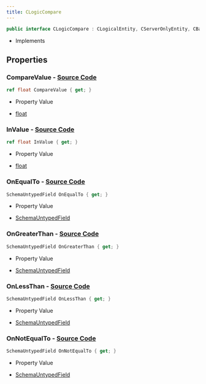 ```yaml
---
title: CLogicCompare
---
```


```csharp
public interface CLogicCompare : CLogicalEntity, CServerOnlyEntity, CBaseEntity, CEntityInstance, ISchemaClass<CEntityInstance>, ISchemaClass<CBaseEntity>, ISchemaClass<CServerOnlyEntity>, ISchemaClass<CLogicalEntity>, ISchemaClass<CLogicCompare>, ISchemaField, ISchemaClass, INativeHandle
```

- Implements

## Properties

### **CompareValue** - [Source Code](https://github.com/swiftly-solution/swiftlys2/blob/main/managed/src/SwiftlyS2.Generated/Schemas/Interfaces/CLogicCompare.cs#L18)

```csharp
ref float CompareValue { get; }
```

- Property Value

- [float](https://learn.microsoft.com/dotnet/api/system.single)

### **InValue** - [Source Code](https://github.com/swiftly-solution/swiftlys2/blob/main/managed/src/SwiftlyS2.Generated/Schemas/Interfaces/CLogicCompare.cs#L16)

```csharp
ref float InValue { get; }
```

- Property Value

- [float](https://learn.microsoft.com/dotnet/api/system.single)

### **OnEqualTo** - [Source Code](https://github.com/swiftly-solution/swiftlys2/blob/main/managed/src/SwiftlyS2.Generated/Schemas/Interfaces/CLogicCompare.cs#L24)

```csharp
SchemaUntypedField OnEqualTo { get; }
```

- Property Value

- [SchemaUntypedField](/docs/api/shared/schemas/schemauntypedfield)

### **OnGreaterThan** - [Source Code](https://github.com/swiftly-solution/swiftlys2/blob/main/managed/src/SwiftlyS2.Generated/Schemas/Interfaces/CLogicCompare.cs#L30)

```csharp
SchemaUntypedField OnGreaterThan { get; }
```

- Property Value

- [SchemaUntypedField](/docs/api/shared/schemas/schemauntypedfield)

### **OnLessThan** - [Source Code](https://github.com/swiftly-solution/swiftlys2/blob/main/managed/src/SwiftlyS2.Generated/Schemas/Interfaces/CLogicCompare.cs#L21)

```csharp
SchemaUntypedField OnLessThan { get; }
```

- Property Value

- [SchemaUntypedField](/docs/api/shared/schemas/schemauntypedfield)

### **OnNotEqualTo** - [Source Code](https://github.com/swiftly-solution/swiftlys2/blob/main/managed/src/SwiftlyS2.Generated/Schemas/Interfaces/CLogicCompare.cs#L27)

```csharp
SchemaUntypedField OnNotEqualTo { get; }
```

- Property Value

- [SchemaUntypedField](/docs/api/shared/schemas/schemauntypedfield)

